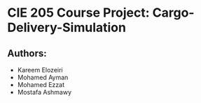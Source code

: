 # CIE 205 Course Project: Cargo-Delivery-Simulation
## Authors:
- Kareem Elozeiri
- Mohamed Ayman
- Mohamed Ezzat
- Mostafa Ashmawy 
